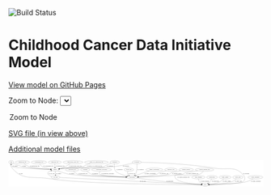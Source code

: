 <link rel='stylesheet' href="assets/style.css">
<link rel='stylesheet' href="https://unpkg.com/leaflet@1.5.1/dist/leaflet.css" integrity="sha512-xwE/Az9zrjBIphAcBb3F6JVqxf46+CDLwfLMHloNu6KEQCAWi6HcDUbeOfBIptF7tcCzusKFjFw2yuvEpDL9wQ==" crossorigin="">
<script type="text/javascript" src="https://code.jquery.com/jquery-3.2.1.min.js"></script>
<script type="text/javascript"  src="https://unpkg.com/leaflet@1.5.1/dist/leaflet.js"></script>
<script type="text/javascript" src="assets/actions.js"></script>

![Build Status](https://github.com/CBIIT/ccdi-model/actions/workflows/model-test-and-deploy.yml/badge.svg)

# Childhood Cancer Data Initiative Model

[View model on GitHub Pages](https://cbiit.github.io/ccdi-model/)



Zoom to Node: <select id="node_select">
  <option value="">Zoom to Node</option>
</select>
<div id="model"></div>

<p>
<a href="./model-desc/ccdi-model.svg">SVG file (in view above)</a>
<p>
<a href="./model-desc">Additional model files</a>
<div id='graph' style='display:off;'>
<svg width="2948pt" height="305pt"
 viewBox="0.00 0.00 2948.04 305.00" xmlns="http://www.w3.org/2000/svg" xmlns:xlink="http://www.w3.org/1999/xlink">
<g id="graph0" class="graph" transform="scale(1 1) rotate(0) translate(4 301)">
<title>Perl</title>
<polygon fill="#ffffff" stroke="transparent" points="-4,4 -4,-301 2944.0398,-301 2944.0398,4 -4,4"/>
<!-- participant -->
<g id="node1" class="node">
<title>participant</title>
<ellipse fill="none" stroke="#000000" cx="1426.9475" cy="-105" rx="62.2891" ry="18"/>
<text text-anchor="middle" x="1426.9475" y="-101.3" font-family="Times,serif" font-size="14.00" fill="#000000">participant</text>
</g>
<!-- study -->
<g id="node16" class="node">
<title>study</title>
<ellipse fill="none" stroke="#000000" cx="2271.9475" cy="-18" rx="36.2938" ry="18"/>
<text text-anchor="middle" x="2271.9475" y="-14.3" font-family="Times,serif" font-size="14.00" fill="#000000">study</text>
</g>
<!-- participant&#45;&gt;study -->
<g id="edge16" class="edge">
<title>participant&#45;&gt;study</title>
<path fill="none" stroke="#000000" d="M1482.4781,-96.6649C1557.0479,-85.6921 1693.7372,-66.3509 1810.9475,-54 1962.3485,-38.0463 2142.4152,-25.9738 2225.5961,-20.787"/>
<polygon fill="#000000" stroke="#000000" points="2225.963,-24.271 2235.7275,-20.1594 2225.5302,-17.2844 2225.963,-24.271"/>
<text text-anchor="middle" x="1861.4475" y="-57.8" font-family="Times,serif" font-size="14.00" fill="#000000">of_participant</text>
</g>
<!-- pdx -->
<g id="node2" class="node">
<title>pdx</title>
<ellipse fill="none" stroke="#000000" cx="27.9475" cy="-279" rx="27.8951" ry="18"/>
<text text-anchor="middle" x="27.9475" y="-275.3" font-family="Times,serif" font-size="14.00" fill="#000000">pdx</text>
</g>
<!-- sample -->
<g id="node4" class="node">
<title>sample</title>
<ellipse fill="none" stroke="#000000" cx="535.9475" cy="-192" rx="44.393" ry="18"/>
<text text-anchor="middle" x="535.9475" y="-188.3" font-family="Times,serif" font-size="14.00" fill="#000000">sample</text>
</g>
<!-- pdx&#45;&gt;sample -->
<g id="edge14" class="edge">
<title>pdx&#45;&gt;sample</title>
<path fill="none" stroke="#000000" d="M50.0956,-267.8065C54.95,-265.4709 60.0906,-263.0866 64.9475,-261 74.5422,-256.878 142.771,-230.3425 152.9475,-228 214.128,-213.9171 392.0117,-201.103 482.1901,-195.2895"/>
<polygon fill="#000000" stroke="#000000" points="482.4575,-198.7796 492.2139,-194.6488 482.011,-191.7939 482.4575,-198.7796"/>
<text text-anchor="middle" x="176.9475" y="-231.8" font-family="Times,serif" font-size="14.00" fill="#000000">of_pdx</text>
</g>
<!-- pdx&#45;&gt;study -->
<g id="edge13" class="edge">
<title>pdx&#45;&gt;study</title>
<path fill="none" stroke="#000000" d="M21.6226,-261.3239C19.0076,-250.6831 17.9927,-237.4181 24.9475,-228 151.4683,-56.6685 273.0184,-122.9408 482.9475,-87 832.3533,-27.1802 1979.3973,-19.1815 2225.2782,-18.1485"/>
<polygon fill="#000000" stroke="#000000" points="2225.3248,-21.6484 2235.3106,-18.1082 2225.2966,-14.6485 2225.3248,-21.6484"/>
<text text-anchor="middle" x="139.9475" y="-144.8" font-family="Times,serif" font-size="14.00" fill="#000000">of_pdx</text>
</g>
<!-- study_funding -->
<g id="node3" class="node">
<title>study_funding</title>
<ellipse fill="none" stroke="#000000" cx="2192.9475" cy="-105" rx="77.1866" ry="18"/>
<text text-anchor="middle" x="2192.9475" y="-101.3" font-family="Times,serif" font-size="14.00" fill="#000000">study_funding</text>
</g>
<!-- study_funding&#45;&gt;study -->
<g id="edge12" class="edge">
<title>study_funding&#45;&gt;study</title>
<path fill="none" stroke="#000000" d="M2193.576,-86.9158C2194.7678,-76.3867 2197.7498,-63.3818 2204.9475,-54 2211.9629,-44.8558 2221.9828,-37.7622 2232.143,-32.3839"/>
<polygon fill="#000000" stroke="#000000" points="2233.9359,-35.4054 2241.4311,-27.9172 2230.9021,-29.097 2233.9359,-35.4054"/>
<text text-anchor="middle" x="2266.9475" y="-57.8" font-family="Times,serif" font-size="14.00" fill="#000000">of_study_funding</text>
</g>
<!-- sample&#45;&gt;participant -->
<g id="edge2" class="edge">
<title>sample&#45;&gt;participant</title>
<path fill="none" stroke="#000000" d="M567.1836,-179.1262C598.4193,-166.9084 648.1286,-149.2273 692.9475,-141 818.271,-117.9945 1194.8634,-108.9728 1354.3361,-106.1186"/>
<polygon fill="#000000" stroke="#000000" points="1354.5845,-109.6149 1364.5213,-105.9394 1354.4613,-102.6159 1354.5845,-109.6149"/>
<text text-anchor="middle" x="729.4475" y="-144.8" font-family="Times,serif" font-size="14.00" fill="#000000">of_sample</text>
</g>
<!-- sample&#45;&gt;pdx -->
<g id="edge3" class="edge">
<title>sample&#45;&gt;pdx</title>
<path fill="none" stroke="#000000" d="M491.6656,-193.7267C372.653,-198.5613 53.7142,-212.8718 36.9475,-228 30.5882,-233.7379 27.7155,-242.2678 26.6152,-250.7173"/>
<polygon fill="#000000" stroke="#000000" points="23.1159,-250.6064 26.0368,-260.7906 30.1044,-251.0077 23.1159,-250.6064"/>
<text text-anchor="middle" x="73.4475" y="-231.8" font-family="Times,serif" font-size="14.00" fill="#000000">of_sample</text>
</g>
<!-- cell_line -->
<g id="node9" class="node">
<title>cell_line</title>
<ellipse fill="none" stroke="#000000" cx="540.9475" cy="-105" rx="49.2915" ry="18"/>
<text text-anchor="middle" x="540.9475" y="-101.3" font-family="Times,serif" font-size="14.00" fill="#000000">cell_line</text>
</g>
<!-- sample&#45;&gt;cell_line -->
<g id="edge1" class="edge">
<title>sample&#45;&gt;cell_line</title>
<path fill="none" stroke="#000000" d="M536.9835,-173.9735C537.6606,-162.1918 538.559,-146.5607 539.3292,-133.1581"/>
<polygon fill="#000000" stroke="#000000" points="542.8332,-133.1877 539.9128,-123.0034 535.8448,-132.786 542.8332,-133.1877"/>
<text text-anchor="middle" x="575.4475" y="-144.8" font-family="Times,serif" font-size="14.00" fill="#000000">of_sample</text>
</g>
<!-- follow_up -->
<g id="node5" class="node">
<title>follow_up</title>
<ellipse fill="none" stroke="#000000" cx="1388.9475" cy="-192" rx="55.4913" ry="18"/>
<text text-anchor="middle" x="1388.9475" y="-188.3" font-family="Times,serif" font-size="14.00" fill="#000000">follow_up</text>
</g>
<!-- follow_up&#45;&gt;participant -->
<g id="edge29" class="edge">
<title>follow_up&#45;&gt;participant</title>
<path fill="none" stroke="#000000" d="M1378.4119,-174.2884C1373.8167,-164.1345 1370.5667,-151.3845 1375.9475,-141 1378.6945,-135.6985 1382.6213,-131.0115 1387.0927,-126.92"/>
<polygon fill="#000000" stroke="#000000" points="1389.3872,-129.5668 1395.02,-120.5934 1385.0207,-124.0956 1389.3872,-129.5668"/>
<text text-anchor="middle" x="1420.9475" y="-144.8" font-family="Times,serif" font-size="14.00" fill="#000000">of_follow_up</text>
</g>
<!-- family_relationship -->
<g id="node6" class="node">
<title>family_relationship</title>
<ellipse fill="none" stroke="#000000" cx="1682.9475" cy="-192" rx="100.1823" ry="18"/>
<text text-anchor="middle" x="1682.9475" y="-188.3" font-family="Times,serif" font-size="14.00" fill="#000000">family_relationship</text>
</g>
<!-- family_relationship&#45;&gt;participant -->
<g id="edge10" class="edge">
<title>family_relationship&#45;&gt;participant</title>
<path fill="none" stroke="#000000" d="M1625.5258,-177.2317C1603.3183,-171.1606 1577.795,-163.7408 1554.9475,-156 1526.7459,-146.4453 1495.707,-134.1245 1471.2577,-123.9866"/>
<polygon fill="#000000" stroke="#000000" points="1472.4682,-120.6993 1461.8916,-120.0764 1469.7713,-127.1589 1472.4682,-120.6993"/>
<text text-anchor="middle" x="1634.4475" y="-144.8" font-family="Times,serif" font-size="14.00" fill="#000000">of_family_relationship</text>
</g>
<!-- publication -->
<g id="node7" class="node">
<title>publication</title>
<ellipse fill="none" stroke="#000000" cx="2350.9475" cy="-105" rx="63.0888" ry="18"/>
<text text-anchor="middle" x="2350.9475" y="-101.3" font-family="Times,serif" font-size="14.00" fill="#000000">publication</text>
</g>
<!-- publication&#45;&gt;study -->
<g id="edge31" class="edge">
<title>publication&#45;&gt;study</title>
<path fill="none" stroke="#000000" d="M2346.1255,-87.0221C2342.6396,-76.5307 2337.0937,-63.5281 2328.9475,-54 2322.924,-46.9547 2315.1724,-40.8231 2307.3382,-35.7143"/>
<polygon fill="#000000" stroke="#000000" points="2308.9122,-32.5756 2298.5459,-30.3865 2305.2845,-38.5623 2308.9122,-32.5756"/>
<text text-anchor="middle" x="2388.9475" y="-57.8" font-family="Times,serif" font-size="14.00" fill="#000000">of_publication</text>
</g>
<!-- radiology_file -->
<g id="node8" class="node">
<title>radiology_file</title>
<ellipse fill="none" stroke="#000000" cx="1874.9475" cy="-192" rx="73.387" ry="18"/>
<text text-anchor="middle" x="1874.9475" y="-188.3" font-family="Times,serif" font-size="14.00" fill="#000000">radiology_file</text>
</g>
<!-- radiology_file&#45;&gt;participant -->
<g id="edge4" class="edge">
<title>radiology_file&#45;&gt;participant</title>
<path fill="none" stroke="#000000" d="M1820.7745,-179.7529C1788.9408,-172.1897 1752.0617,-162.687 1736.9475,-156 1725.787,-151.0622 1725.406,-145.2001 1713.9475,-141 1675.5246,-126.916 1569.6956,-116.1734 1497.8638,-110.2262"/>
<polygon fill="#000000" stroke="#000000" points="1497.7757,-106.7076 1487.5244,-109.3838 1497.2071,-113.6844 1497.7757,-106.7076"/>
<text text-anchor="middle" x="1795.9475" y="-144.8" font-family="Times,serif" font-size="14.00" fill="#000000">of_radiology_file</text>
</g>
<!-- cell_line&#45;&gt;sample -->
<g id="edge21" class="edge">
<title>cell_line&#45;&gt;sample</title>
<path fill="none" stroke="#000000" d="M496.2606,-112.7581C480.1474,-117.9469 463.5765,-126.5949 453.9475,-141 441.8159,-159.1492 463.2414,-172.0302 487.225,-180.3067"/>
<polygon fill="#000000" stroke="#000000" points="486.2484,-183.6687 496.8387,-183.3608 488.3678,-176.9973 486.2484,-183.6687"/>
<text text-anchor="middle" x="494.4475" y="-144.8" font-family="Times,serif" font-size="14.00" fill="#000000">of_cell_line</text>
</g>
<!-- cell_line&#45;&gt;study -->
<g id="edge22" class="edge">
<title>cell_line&#45;&gt;study</title>
<path fill="none" stroke="#000000" d="M589.9646,-102.5364C840.9717,-89.9208 1980.104,-32.668 2225.3407,-20.3425"/>
<polygon fill="#000000" stroke="#000000" points="2225.8678,-23.8205 2235.6794,-19.8228 2225.5163,-16.8293 2225.8678,-23.8205"/>
<text text-anchor="middle" x="1550.4475" y="-57.8" font-family="Times,serif" font-size="14.00" fill="#000000">of_cell_line</text>
</g>
<!-- medical_history -->
<g id="node10" class="node">
<title>medical_history</title>
<ellipse fill="none" stroke="#000000" cx="2051.9475" cy="-192" rx="85.2851" ry="18"/>
<text text-anchor="middle" x="2051.9475" y="-188.3" font-family="Times,serif" font-size="14.00" fill="#000000">medical_history</text>
</g>
<!-- medical_history&#45;&gt;participant -->
<g id="edge5" class="edge">
<title>medical_history&#45;&gt;participant</title>
<path fill="none" stroke="#000000" d="M1988.0088,-179.9683C1942.7351,-171.2448 1888.2862,-160.2614 1877.9475,-156 1866.6644,-151.3493 1866.4894,-144.9651 1854.9475,-141 1791.2193,-119.1068 1604.1528,-110.1832 1499.6604,-106.8284"/>
<polygon fill="#000000" stroke="#000000" points="1499.6083,-103.3252 1489.504,-106.5115 1499.3899,-110.3218 1499.6083,-103.3252"/>
<text text-anchor="middle" x="1945.9475" y="-144.8" font-family="Times,serif" font-size="14.00" fill="#000000">of_medical_history</text>
</g>
<!-- cytogenomic_file -->
<g id="node11" class="node">
<title>cytogenomic_file</title>
<ellipse fill="none" stroke="#000000" cx="347.9475" cy="-279" rx="89.8845" ry="18"/>
<text text-anchor="middle" x="347.9475" y="-275.3" font-family="Times,serif" font-size="14.00" fill="#000000">cytogenomic_file</text>
</g>
<!-- cytogenomic_file&#45;&gt;sample -->
<g id="edge11" class="edge">
<title>cytogenomic_file&#45;&gt;sample</title>
<path fill="none" stroke="#000000" d="M357.1968,-260.8415C363.7631,-249.737 373.5956,-236.1455 385.9475,-228 402.092,-217.3534 447.7602,-207.2619 484.5024,-200.4875"/>
<polygon fill="#000000" stroke="#000000" points="485.3769,-203.8864 494.5969,-198.6671 484.1345,-196.9975 485.3769,-203.8864"/>
<text text-anchor="middle" x="457.4475" y="-231.8" font-family="Times,serif" font-size="14.00" fill="#000000">of_cytogenomic_file</text>
</g>
<!-- diagnosis -->
<g id="node12" class="node">
<title>diagnosis</title>
<ellipse fill="none" stroke="#000000" cx="1224.9475" cy="-279" rx="54.6905" ry="18"/>
<text text-anchor="middle" x="1224.9475" y="-275.3" font-family="Times,serif" font-size="14.00" fill="#000000">diagnosis</text>
</g>
<!-- diagnosis&#45;&gt;participant -->
<g id="edge9" class="edge">
<title>diagnosis&#45;&gt;participant</title>
<path fill="none" stroke="#000000" d="M1221.5022,-260.9183C1218.2485,-238.1409 1216.3998,-198.9669 1235.9475,-174 1252.7073,-152.5939 1318.5894,-131.9381 1368.3274,-118.897"/>
<polygon fill="#000000" stroke="#000000" points="1369.2311,-122.2785 1378.0404,-116.3923 1367.4832,-115.5002 1369.2311,-122.2785"/>
<text text-anchor="middle" x="1280.4475" y="-188.3" font-family="Times,serif" font-size="14.00" fill="#000000">of_diagnosis</text>
</g>
<!-- diagnosis&#45;&gt;sample -->
<g id="edge8" class="edge">
<title>diagnosis&#45;&gt;sample</title>
<path fill="none" stroke="#000000" d="M1184.2368,-266.9191C1165.458,-260.737 1143.1284,-252.5067 1123.9475,-243 1113.0129,-237.5804 1112.5749,-231.7071 1100.9475,-228 1004.1155,-197.1278 745.0509,-220.3748 643.9475,-210 624.8018,-208.0353 603.9066,-204.8091 585.6407,-201.6265"/>
<polygon fill="#000000" stroke="#000000" points="586.2502,-198.1801 575.7912,-199.8712 585.022,-205.0715 586.2502,-198.1801"/>
<text text-anchor="middle" x="1168.4475" y="-231.8" font-family="Times,serif" font-size="14.00" fill="#000000">of_diagnosis</text>
</g>
<!-- sequencing_file -->
<g id="node13" class="node">
<title>sequencing_file</title>
<ellipse fill="none" stroke="#000000" cx="156.9475" cy="-279" rx="83.3857" ry="18"/>
<text text-anchor="middle" x="156.9475" y="-275.3" font-family="Times,serif" font-size="14.00" fill="#000000">sequencing_file</text>
</g>
<!-- sequencing_file&#45;&gt;sample -->
<g id="edge32" class="edge">
<title>sequencing_file&#45;&gt;sample</title>
<path fill="none" stroke="#000000" d="M177.7051,-261.3425C192.423,-249.8496 213.1755,-235.6253 233.9475,-228 278.2112,-211.751 407.7034,-200.6524 481.9599,-195.4265"/>
<polygon fill="#000000" stroke="#000000" points="482.322,-198.9099 492.0566,-194.7282 481.8389,-191.9266 482.322,-198.9099"/>
<text text-anchor="middle" x="300.4475" y="-231.8" font-family="Times,serif" font-size="14.00" fill="#000000">of_sequencing_file</text>
</g>
<!-- pathology_file -->
<g id="node14" class="node">
<title>pathology_file</title>
<ellipse fill="none" stroke="#000000" cx="531.9475" cy="-279" rx="76.0865" ry="18"/>
<text text-anchor="middle" x="531.9475" y="-275.3" font-family="Times,serif" font-size="14.00" fill="#000000">pathology_file</text>
</g>
<!-- pathology_file&#45;&gt;sample -->
<g id="edge18" class="edge">
<title>pathology_file&#45;&gt;sample</title>
<path fill="none" stroke="#000000" d="M532.0266,-260.5772C532.1396,-250.8784 532.3927,-238.7899 532.9475,-228 533.0725,-225.569 533.2286,-223.0477 533.4034,-220.5192"/>
<polygon fill="#000000" stroke="#000000" points="536.9122,-220.5397 534.1962,-210.299 529.9332,-219.9983 536.9122,-220.5397"/>
<text text-anchor="middle" x="593.9475" y="-231.8" font-family="Times,serif" font-size="14.00" fill="#000000">of_pathology_file</text>
</g>
<!-- methylation_array_file -->
<g id="node15" class="node">
<title>methylation_array_file</title>
<ellipse fill="none" stroke="#000000" cx="741.9475" cy="-279" rx="115.8798" ry="18"/>
<text text-anchor="middle" x="741.9475" y="-275.3" font-family="Times,serif" font-size="14.00" fill="#000000">methylation_array_file</text>
</g>
<!-- methylation_array_file&#45;&gt;sample -->
<g id="edge19" class="edge">
<title>methylation_array_file&#45;&gt;sample</title>
<path fill="none" stroke="#000000" d="M710.1341,-261.645C699.7862,-255.8567 688.303,-249.28 677.9475,-243 667.5124,-236.6717 666.0107,-233.1521 654.9475,-228 632.6347,-217.6088 606.5877,-209.3319 584.5607,-203.3474"/>
<polygon fill="#000000" stroke="#000000" points="585.313,-199.9262 574.751,-200.7597 583.5275,-206.6946 585.313,-199.9262"/>
<text text-anchor="middle" x="769.4475" y="-231.8" font-family="Times,serif" font-size="14.00" fill="#000000">of_methylation_array_file</text>
</g>
<!-- study_admin -->
<g id="node17" class="node">
<title>study_admin</title>
<ellipse fill="none" stroke="#000000" cx="2501.9475" cy="-105" rx="70.3881" ry="18"/>
<text text-anchor="middle" x="2501.9475" y="-101.3" font-family="Times,serif" font-size="14.00" fill="#000000">study_admin</text>
</g>
<!-- study_admin&#45;&gt;study -->
<g id="edge30" class="edge">
<title>study_admin&#45;&gt;study</title>
<path fill="none" stroke="#000000" d="M2486.4135,-87.2649C2475.6066,-76.0413 2460.2568,-62.1576 2443.9475,-54 2404.3374,-34.1877 2354.341,-25.2688 2318.4751,-21.2598"/>
<polygon fill="#000000" stroke="#000000" points="2318.5966,-17.7538 2308.2905,-20.2103 2317.879,-24.717 2318.5966,-17.7538"/>
<text text-anchor="middle" x="2521.4475" y="-57.8" font-family="Times,serif" font-size="14.00" fill="#000000">of_study_admin</text>
</g>
<!-- single_cell_sequencing_file -->
<g id="node18" class="node">
<title>single_cell_sequencing_file</title>
<ellipse fill="none" stroke="#000000" cx="1012.9475" cy="-279" rx="137.5759" ry="18"/>
<text text-anchor="middle" x="1012.9475" y="-275.3" font-family="Times,serif" font-size="14.00" fill="#000000">single_cell_sequencing_file</text>
</g>
<!-- single_cell_sequencing_file&#45;&gt;sample -->
<g id="edge23" class="edge">
<title>single_cell_sequencing_file&#45;&gt;sample</title>
<path fill="none" stroke="#000000" d="M942.2765,-263.4599C922.9393,-258.0922 902.2707,-251.2933 883.9475,-243 872.8293,-237.9678 872.4917,-231.9584 860.9475,-228 769.404,-196.6102 739.9807,-221.9651 643.9475,-210 625.0958,-207.6512 604.5032,-204.393 586.4021,-201.2933"/>
<polygon fill="#000000" stroke="#000000" points="586.7996,-197.81 576.3478,-199.5448 585.6002,-204.7065 586.7996,-197.81"/>
<text text-anchor="middle" x="992.4475" y="-231.8" font-family="Times,serif" font-size="14.00" fill="#000000">of_single_cell_sequencing_file</text>
</g>
<!-- study_arm -->
<g id="node19" class="node">
<title>study_arm</title>
<ellipse fill="none" stroke="#000000" cx="2649.9475" cy="-105" rx="59.5901" ry="18"/>
<text text-anchor="middle" x="2649.9475" y="-101.3" font-family="Times,serif" font-size="14.00" fill="#000000">study_arm</text>
</g>
<!-- study_arm&#45;&gt;study -->
<g id="edge15" class="edge">
<title>study_arm&#45;&gt;study</title>
<path fill="none" stroke="#000000" d="M2632.2583,-87.5414C2619.4099,-75.9824 2600.9998,-61.5999 2581.9475,-54 2535.1449,-35.3305 2392.7034,-24.7859 2318.3066,-20.4152"/>
<polygon fill="#000000" stroke="#000000" points="2318.4618,-16.9185 2308.2775,-19.8393 2318.0604,-23.907 2318.4618,-16.9185"/>
<text text-anchor="middle" x="2656.4475" y="-57.8" font-family="Times,serif" font-size="14.00" fill="#000000">of_study_arm</text>
</g>
<!-- molecular_test -->
<g id="node20" class="node">
<title>molecular_test</title>
<ellipse fill="none" stroke="#000000" cx="732.9475" cy="-192" rx="79.8859" ry="18"/>
<text text-anchor="middle" x="732.9475" y="-188.3" font-family="Times,serif" font-size="14.00" fill="#000000">molecular_test</text>
</g>
<!-- molecular_test&#45;&gt;participant -->
<g id="edge20" class="edge">
<title>molecular_test&#45;&gt;participant</title>
<path fill="none" stroke="#000000" d="M748.6544,-174.1988C760.1758,-162.4826 776.9037,-148.0532 794.9475,-141 845.8525,-121.1017 1199.267,-110.39 1354.3125,-106.603"/>
<polygon fill="#000000" stroke="#000000" points="1354.767,-110.0931 1364.6797,-106.3529 1354.5981,-103.0952 1354.767,-110.0931"/>
<text text-anchor="middle" x="858.9475" y="-144.8" font-family="Times,serif" font-size="14.00" fill="#000000">of_molecular_test</text>
</g>
<!-- synonym -->
<g id="node21" class="node">
<title>synonym</title>
<ellipse fill="none" stroke="#000000" cx="1479.9475" cy="-279" rx="51.9908" ry="18"/>
<text text-anchor="middle" x="1479.9475" y="-275.3" font-family="Times,serif" font-size="14.00" fill="#000000">synonym</text>
</g>
<!-- synonym&#45;&gt;participant -->
<g id="edge28" class="edge">
<title>synonym&#45;&gt;participant</title>
<path fill="none" stroke="#000000" d="M1482.0237,-260.9022C1484.3459,-233.4173 1485.532,-180.2089 1465.9475,-141 1463.7961,-136.6928 1460.8983,-132.6442 1457.6484,-128.928"/>
<polygon fill="#000000" stroke="#000000" points="1460.1231,-126.4528 1450.6092,-121.7905 1455.1391,-131.3682 1460.1231,-126.4528"/>
<text text-anchor="middle" x="1524.4475" y="-188.3" font-family="Times,serif" font-size="14.00" fill="#000000">of_synonym</text>
</g>
<!-- synonym&#45;&gt;sample -->
<g id="edge26" class="edge">
<title>synonym&#45;&gt;sample</title>
<path fill="none" stroke="#000000" d="M1437.4505,-268.5782C1385.7188,-256.3994 1295.5243,-236.7955 1216.9475,-228 963.7366,-199.6568 897.5104,-234.9997 643.9475,-210 624.7941,-208.1116 603.8973,-204.9013 585.6323,-201.7101"/>
<polygon fill="#000000" stroke="#000000" points="586.2437,-198.264 575.7835,-199.9477 585.0106,-205.1545 586.2437,-198.264"/>
<text text-anchor="middle" x="1353.4475" y="-231.8" font-family="Times,serif" font-size="14.00" fill="#000000">of_synonym</text>
</g>
<!-- synonym&#45;&gt;study -->
<g id="edge27" class="edge">
<title>synonym&#45;&gt;study</title>
<path fill="none" stroke="#000000" d="M1531.9394,-278.2203C1670.8442,-275.4492 2061.8138,-263.1409 2381.9475,-210 2534.5478,-184.669 2624.2184,-245.2902 2718.9475,-123 2737.9236,-98.5029 2733.0543,-73.4695 2708.9475,-54 2679.1084,-29.901 2425.4078,-21.4343 2318.8143,-18.9226"/>
<polygon fill="#000000" stroke="#000000" points="2318.746,-15.4202 2308.6687,-18.6911 2318.5863,-22.4184 2318.746,-15.4202"/>
<text text-anchor="middle" x="2745.4475" y="-144.8" font-family="Times,serif" font-size="14.00" fill="#000000">of_synonym</text>
</g>
<!-- clinical_measure_file -->
<g id="node22" class="node">
<title>clinical_measure_file</title>
<ellipse fill="none" stroke="#000000" cx="2263.9475" cy="-192" rx="108.5808" ry="18"/>
<text text-anchor="middle" x="2263.9475" y="-188.3" font-family="Times,serif" font-size="14.00" fill="#000000">clinical_measure_file</text>
</g>
<!-- clinical_measure_file&#45;&gt;participant -->
<g id="edge6" class="edge">
<title>clinical_measure_file&#45;&gt;participant</title>
<path fill="none" stroke="#000000" d="M2184.0619,-179.7264C2120.1094,-169.8392 2040.4908,-157.3645 2036.9475,-156 2025.5588,-151.6143 2025.5336,-144.8341 2013.9475,-141 1966.2922,-125.2299 1645.4599,-112.4446 1499.273,-107.3644"/>
<polygon fill="#000000" stroke="#000000" points="1499.1703,-103.8589 1489.0556,-107.012 1498.929,-110.8547 1499.1703,-103.8589"/>
<text text-anchor="middle" x="2122.9475" y="-144.8" font-family="Times,serif" font-size="14.00" fill="#000000">of_clinical_measure_file</text>
</g>
<!-- clinical_measure_file&#45;&gt;study -->
<g id="edge7" class="edge">
<title>clinical_measure_file&#45;&gt;study</title>
<path fill="none" stroke="#000000" d="M2250.1837,-174.0126C2240.1454,-162.3724 2225.4525,-148.1077 2208.9475,-141 2094.9487,-91.9073 1856.4758,-183.1666 1934.9475,-87 1971.102,-42.6929 2141.7631,-26.0621 2225.4497,-20.4948"/>
<polygon fill="#000000" stroke="#000000" points="2225.6952,-23.9864 2235.4512,-19.8548 2225.2481,-17.0007 2225.6952,-23.9864"/>
<text text-anchor="middle" x="2020.9475" y="-101.3" font-family="Times,serif" font-size="14.00" fill="#000000">of_clinical_measure_file</text>
</g>
<!-- exposure -->
<g id="node23" class="node">
<title>exposure</title>
<ellipse fill="none" stroke="#000000" cx="883.9475" cy="-192" rx="53.0913" ry="18"/>
<text text-anchor="middle" x="883.9475" y="-188.3" font-family="Times,serif" font-size="14.00" fill="#000000">exposure</text>
</g>
<!-- exposure&#45;&gt;participant -->
<g id="edge24" class="edge">
<title>exposure&#45;&gt;participant</title>
<path fill="none" stroke="#000000" d="M901.8862,-174.8078C915.3454,-163.0552 934.842,-148.3281 954.9475,-141 991.5129,-127.6726 1232.3916,-114.3577 1355.2042,-108.3338"/>
<polygon fill="#000000" stroke="#000000" points="1355.4569,-111.8257 1365.2748,-107.8432 1355.1163,-104.834 1355.4569,-111.8257"/>
<text text-anchor="middle" x="998.4475" y="-144.8" font-family="Times,serif" font-size="14.00" fill="#000000">of_exposure</text>
</g>
<!-- therapeutic_procedure -->
<g id="node24" class="node">
<title>therapeutic_procedure</title>
<ellipse fill="none" stroke="#000000" cx="1072.9475" cy="-192" rx="117.7793" ry="18"/>
<text text-anchor="middle" x="1072.9475" y="-188.3" font-family="Times,serif" font-size="14.00" fill="#000000">therapeutic_procedure</text>
</g>
<!-- therapeutic_procedure&#45;&gt;participant -->
<g id="edge17" class="edge">
<title>therapeutic_procedure&#45;&gt;participant</title>
<path fill="none" stroke="#000000" d="M1056.0781,-173.8395C1048.3214,-163.2835 1042.5164,-150.2769 1050.9475,-141 1070.9285,-119.0145 1251.0293,-110.1159 1354.5487,-106.793"/>
<polygon fill="#000000" stroke="#000000" points="1354.7404,-110.2888 1364.6267,-106.4793 1354.5226,-103.2922 1354.7404,-110.2888"/>
<text text-anchor="middle" x="1143.9475" y="-144.8" font-family="Times,serif" font-size="14.00" fill="#000000">of_therapeutic_procedure</text>
</g>
<!-- study_personnel -->
<g id="node25" class="node">
<title>study_personnel</title>
<ellipse fill="none" stroke="#000000" cx="2852.9475" cy="-105" rx="87.1846" ry="18"/>
<text text-anchor="middle" x="2852.9475" y="-101.3" font-family="Times,serif" font-size="14.00" fill="#000000">study_personnel</text>
</g>
<!-- study_personnel&#45;&gt;study -->
<g id="edge25" class="edge">
<title>study_personnel&#45;&gt;study</title>
<path fill="none" stroke="#000000" d="M2826.2691,-87.8637C2806.5613,-76.1382 2778.6321,-61.4205 2751.9475,-54 2671.2868,-31.5696 2422.841,-22.1976 2318.6706,-19.1835"/>
<polygon fill="#000000" stroke="#000000" points="2318.5559,-15.679 2308.461,-18.8952 2318.3582,-22.6762 2318.5559,-15.679"/>
<text text-anchor="middle" x="2858.4475" y="-57.8" font-family="Times,serif" font-size="14.00" fill="#000000">of_study_personnel</text>
</g>
</g>
</svg>
</div>
